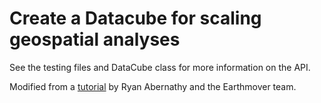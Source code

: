 # Create a Datacube for scaling geospatial analyses

See the testing files and DataCube class for more information on the API.  

Modified from a [tutorial](https://earthmover.io/blog/serverless-datacube-pipeline) by Ryan Abernathy and the Earthmover team.